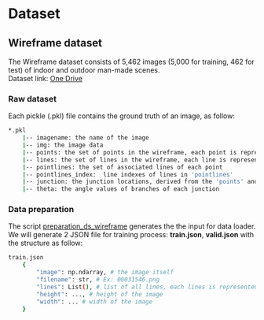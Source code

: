 # Dataset

## Wireframe dataset

The Wireframe dataset consists of 5,462 images (5,000 for training, 462 for test) of indoor and outdoor man-made scenes. \
Dataset link:
[One Drive]([OneDrive](https://1drv.ms/u/s!AqQBtmo8Qg_9uHpjzIybaIfyJ-Zf?e=Fofbch))

### Raw dataset

Each pickle (.pkl) file contains the ground truth of an image, as follow:

```bash
*.pkl  
    |-- imagename: the name of the image  
    |-- img: the image data  
    |-- points: the set of points in the wireframe, each point is represented by its (x,y)-coordinates in the image  
    |-- lines: the set of lines in the wireframe, each line is represented by the indices of its two end-points  
    |-- pointlines: the set of associated lines of each point        
    |-- pointlines_index:  line indexes of lines in 'pointlines'  
    |-- junction: the junction locations, derived from the 'points' and 'lines'  
    |-- theta: the angle values of branches of each junction
```

### Data preparation

The script [preparation_ds_wireframe](src/data/preparation_ds_wireframe.py) generates the the input for data loader. \
We will generate 2 JSON file for training process: **train.json**, **valid.json** with the structure as follow:

```bash
train.json 
    {
        "image": np.ndarray, # the image itself
        "filename": str, # Ex: 00031546.png
        "lines": List(), # list of all lines, each lines is represented as [x1, y1, x2, y2]
        "height": ..., # height of the image
        "width": ... # width of the image
    }
```
